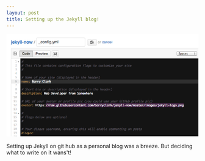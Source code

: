 ```yaml
---
layout: post
title: Setting up the Jekyll blog!
---
```


![_config.yml](/images/config.png)

Setting up Jekyll on git hub as a personal blog was a breeze. But deciding what to write on it wans't!


